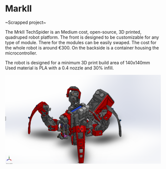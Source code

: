 # MarkII 

~Scrapped project~

The MrkII TechSpider is an Medium cost, open-source, 3D printed, quadruped robot platform.
The front is designed to be customizable for any type of module. There for the modules can be easily swaped. The cost for the whole robot is around €300. On the backside is a container housing the microcontroller.

The robot is designed for a minimum 3D print build area of 140x140mm
Used material is PLA with a 0.4 nozzle and 30% infill.



![](img/mrkII_DES0021.PNG)
